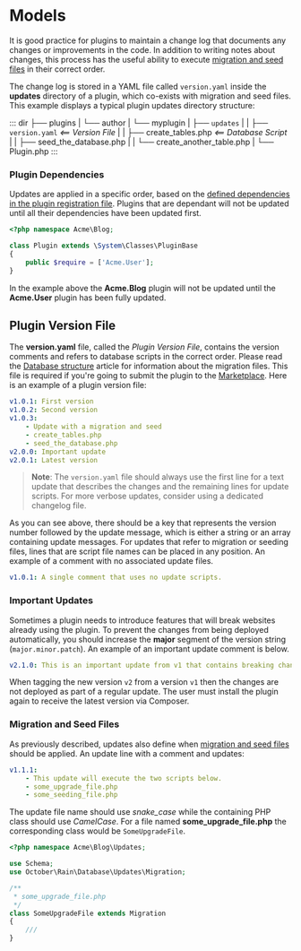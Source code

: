 # Models

It is good practice for plugins to maintain a change log that documents any changes or improvements in the code. In addition to writing notes about changes, this process has the useful ability to execute [migration and seed files](../database/structure.md) in their correct order.

The change log is stored in a YAML file called `version.yaml` inside the **updates** directory of a plugin, which co-exists with migration and seed files. This example displays a typical plugin updates directory structure:

::: dir
├── plugins
|   └── author
|       └── myplugin
|           ├── `updates`
|           |   ├── `version.yaml`     _<== Version File_
|           |   ├── create_tables.php _<== Database Script_
|           |   ├── seed_the_database.php
|           |   └── create_another_table.php
|           └── Plugin.php
:::

### Plugin Dependencies

Updates are applied in a specific order, based on the [defined dependencies in the plugin registration file](../plugin/registration.md#oc-dependency-definitions). Plugins that are dependant will not be updated until all their dependencies have been updated first.

```php
<?php namespace Acme\Blog;

class Plugin extends \System\Classes\PluginBase
{
    public $require = ['Acme.User'];
}
```

In the example above the **Acme.Blog** plugin will not be updated until the **Acme.User** plugin has been fully updated.

## Plugin Version File

The **version.yaml** file, called the *Plugin Version File*, contains the version comments and refers to database scripts in the correct order. Please read the [Database structure](../database/structure.md) article for information about the migration files. This file is required if you're going to submit the plugin to the [Marketplace](https://octobercms.com/help/site/marketplace). Here is an example of a plugin version file:

```yaml
v1.0.1: First version
v1.0.2: Second version
v1.0.3:
    - Update with a migration and seed
    - create_tables.php
    - seed_the_database.php
v2.0.0: Important update
v2.0.1: Latest version
```

> **Note**: The `version.yaml` file should always use the first line for a text update that describes the changes and the remaining lines for update scripts. For more verbose updates, consider using a dedicated changelog file.

As you can see above, there should be a key that represents the version number followed by the update message, which is either a string or an array containing update messages. For updates that refer to migration or seeding files, lines that are script file names can be placed in any position. An example of a comment with no associated update files.

```yaml
v1.0.1: A single comment that uses no update scripts.
```

<a id="oc-important-updates"></a>
### Important Updates

Sometimes a plugin needs to introduce features that will break websites already using the plugin. To prevent the changes from being deployed automatically, you should increase the **major** segment of the version string (`major.minor.patch`). An example of an important update comment is below.

```yaml
v2.1.0: This is an important update from v1 that contains breaking changes.
```

When tagging the new version `v2` from a version `v1` then the changes are not deployed as part of a regular update. The user must install the plugin again to receive the latest version via Composer.

<a id="oc-migration-files"></a>
### Migration and Seed Files

As previously described, updates also define when [migration and seed files](../database/structure.md) should be applied. An update line with a comment and updates:

```yaml
v1.1.1:
    - This update will execute the two scripts below.
    - some_upgrade_file.php
    - some_seeding_file.php
```

The update file name should use *snake_case* while the containing PHP class should use *CamelCase*. For a file named **some_upgrade_file.php** the corresponding class would be `SomeUpgradeFile`.

```php
<?php namespace Acme\Blog\Updates;

use Schema;
use October\Rain\Database\Updates\Migration;

/**
 * some_upgrade_file.php
 */
class SomeUpgradeFile extends Migration
{
    ///
}
```

